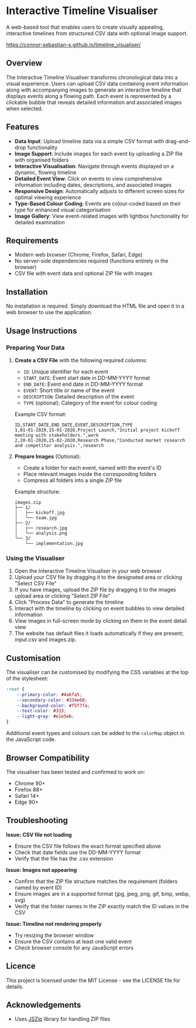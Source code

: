 # Interactive Timeline Visualiser

A web-based tool that enables users to create visually appealing, interactive timelines from structured CSV data with optional image support.

https://connor-sebastian-s.github.io/timeline_visualiser/

## Overview

The Interactive Timeline Visualiser transforms chronological data into a visual experience. Users can upload CSV data containing event information along with accompanying images to generate an interactive timeline that displays events along a flowing path. Each event is represented by a clickable bubble that reveals detailed information and associated images when selected.

## Features

- **Data Input**: Upload timeline data via a simple CSV format with drag-and-drop functionality
- **Image Support**: Include images for each event by uploading a ZIP file with organised folders
- **Interactive Visualisation**: Navigate through events displayed on a dynamic, flowing timeline
- **Detailed Event View**: Click on events to view comprehensive information including dates, descriptions, and associated images
- **Responsive Design**: Automatically adjusts to different screen sizes for optimal viewing experience
- **Type-Based Colour Coding**: Events are colour-coded based on their type for enhanced visual categorisation
- **Image Gallery**: View event-related images with lightbox functionality for detailed examination

## Requirements

- Modern web browser (Chrome, Firefox, Safari, Edge)
- No server-side dependencies required (functions entirely in the browser)
- CSV file with event data and optional ZIP file with images

## Installation

No installation is required. Simply download the HTML file and open it in a web browser to use the application.

## Usage Instructions

### Preparing Your Data

1. **Create a CSV File** with the following required columns:
   - `ID`: Unique identifier for each event
   - `START_DATE`: Event start date in DD-MM-YYYY format
   - `END_DATE`: Event end date in DD-MM-YYYY format
   - `EVENT`: Short title or name of the event
   - `DESCRIPTION`: Detailed description of the event
   - `TYPE` (optional): Category of the event for colour coding

   Example CSV format:
   ```
   ID,START_DATE,END_DATE,EVENT,DESCRIPTION,TYPE
   1,01-01-2020,15-01-2020,Project Launch,"Initial project kickoff meeting with stakeholders.",work
   2,20-01-2020,25-02-2020,Research Phase,"Conducted market research and competitor analysis.",research
   ```

2. **Prepare Images** (Optional):
   - Create a folder for each event, named with the event's ID
   - Place relevant images inside the corresponding folders
   - Compress all folders into a single ZIP file
   
   Example structure:
   ```
   images.zip
   ├── 1/
   │   ├── kickoff.jpg
   │   └── team.jpg
   ├── 2/
   │   ├── research.jpg
   │   └── analysis.png
   └── 3/
       └── implementation.jpg
   ```

### Using the Visualiser

1. Open the Interactive Timeline Visualiser in your web browser
2. Upload your CSV file by dragging it to the designated area or clicking "Select CSV File"
3. If you have images, upload the ZIP file by dragging it to the images upload area or clicking "Select ZIP File"
4. Click "Process Data" to generate the timeline
5. Interact with the timeline by clicking on event bubbles to view detailed information
6. View images in full-screen mode by clicking on them in the event detail view
7. The website has default files it loads automatically if they are present; input.csv and images.zip.

## Customisation

The visualiser can be customised by modifying the CSS variables at the top of the stylesheet:

```css
:root {
    --primary-color: #4a6fa5;
    --secondary-color: #334e68;
    --background-color: #f5f7fa;
    --text-color: #333;
    --light-gray: #e1e5eb;
}
```

Additional event types and colours can be added to the `colorMap` object in the JavaScript code.

## Browser Compatibility

The visualiser has been tested and confirmed to work on:
- Chrome 90+
- Firefox 88+
- Safari 14+
- Edge 90+

## Troubleshooting

**Issue: CSV file not loading**
- Ensure the CSV file follows the exact format specified above
- Check that date fields use the DD-MM-YYYY format
- Verify that the file has the .csv extension

**Issue: Images not appearing**
- Confirm that the ZIP file structure matches the requirement (folders named by event ID)
- Ensure images are in a supported format (jpg, jpeg, png, gif, bmp, webp, svg)
- Verify that the folder names in the ZIP exactly match the ID values in the CSV

**Issue: Timeline not rendering properly**
- Try resizing the browser window
- Ensure the CSV contains at least one valid event
- Check browser console for any JavaScript errors

## Licence

This project is licensed under the MIT License - see the LICENSE file for details.

## Acknowledgements

- Uses [JSZip](https://stuk.github.io/jszip/) library for handling ZIP files
